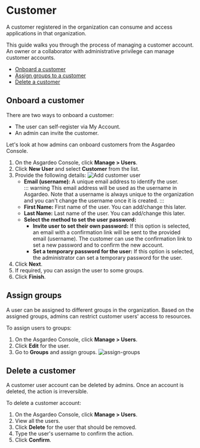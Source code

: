 # Customer

A customer registered in the organization can consume and access applications in that organization.

This guide walks you through the process of managing a customer account. An owner or a collaborator with administrative privilege can manage customer accounts.
- [Onboard a customer](#onboard-a-customer)
- [Assign groups to a customer](#assign-groups) 
- [Delete a customer](#delete-a-customer)

## Onboard a customer
There are two ways to onboard a customer:
- The user can self-register via My Account.
- An admin can invite the customer. 

Let's look at how admins can onboard customers from the Asgardeo Console.
1. On the Asgardeo Console, click **Manage > Users**.
2. Click  **New User** and select **Customer** from the list.
3. Provide the following details:
    <img :src="$withBase('/assets/img/guides/users/add-customer-user-form.png')" alt="Add customer user">
    - **Email (username):** A unique email address to identify the user. 
        <br>
        ::: warning
        This email address will be used as the username in Asgardeo. Note that a username is always unique to the organization and you can't change the username once it is created.
        :::
    - **First Name:** First name of the user. You can add/change this later.
    - **Last Name:** Last name of the user. You can add/change this later.
    - **Select the method to set the user password:**
      - **Invite user to set their own password:**
            If this option is selected, an email with a confirmation link will be sent to the provided email (username). The customer can use the confirmation link to set a new password and to confirm the new account.  
      - **Set a temporary password for the user:**
            If this option is selected, the administrator can set a temporary password for the user.              
4. Click **Next**.
5.  If required, you can assign the user to some groups. 
6. Click **Finish**.
     
## Assign groups
A user can be assigned to different <a :href="$withBase('/guides/user-management/groups/')">groups</a> in the organization. Based on the assigned groups, admins can restrict customer users' access to resources.

To assign users to groups: 
1. On the Asgardeo Console, click **Manage > Users**. 
2. Click **Edit** for the user.
3. Go to **Groups** and assign groups.
    <img :src="$withBase('/assets/img/guides/users/assign-groups-to-users.png')" alt="assign-groups">

## Delete a customer
A customer user account can be deleted by admins. Once an account is deleted, the action is irreversible. 

To delete a customer account:
1. On the Asgardeo Console, click **Manage > Users**.
2. View all the users.
3. Click **Delete** for the user that should be removed.
4. Type the user's username to confirm the action.     
5. Click **Confirm**.
